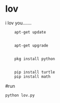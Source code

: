 # lov

i lov you.......
        

        apt-get update
        
        
        apt-get upgrade 
        
        
        pkg install python
        
        
        pip install turtle
        pip install math
        
#run

    python lov.py
